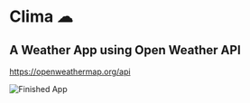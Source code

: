 # Clima ☁


## A Weather App using Open Weather API
https://openweathermap.org/api

![Finished App](https://im2.ezgif.com/tmp/ezgif-2-fadc98f2f8.webp)
